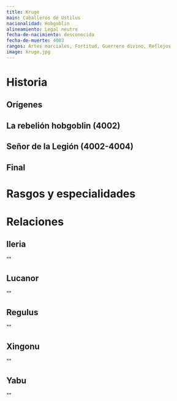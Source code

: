 ```yaml
---
title: Kruge
main: Caballeros de Ustilus
nacionalidad: Hobgoblin
alineamiento: Legal neutro
fecha-de-nacimiento: desconocida
fecha-de-muerte: 4003
rangos: Artes marciales, Fortitud, Guerrero divino, Reflejos
image: kruge.jpg
---
```




# Historia

## Orígenes



## La rebelión hobgoblin (4002)



## Señor de la Legión (4002-4004)



## Final



# Rasgos y especialidades



# Relaciones

## Ileria

""

## Lucanor

""

## Regulus

""

## Xingonu

""

## Yabu

""

